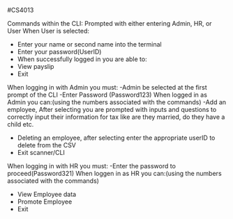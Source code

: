 #CS4013

Commands within the CLI:
Prompted with either entering Admin, HR, or User
When User is selected:
- Enter your name or second name into the terminal
- Enter your password(UserID)
- When successfully logged in you are able to:
- View payslip
- Exit

When logging in with Admin you must:
-Admin be selected at the first prompt of the CLI
-Enter Password (Password123)
When logged in as Admin you can:(using the numbers associated with the commands)
-Add an employee, After selecting you are prompted with inputs and questions to correctly input their information for tax like are they married, do they have a child etc.
- Deleting an employee, after selecting enter the appropriate userID to delete from the CSV
- Exit scanner/CLI

When logging in with HR you must:
-Enter the password to proceed(Password321)
When loggen in as HR you can:(using the numbers associated with the commands)
- View Employee data
- Promote Employee
- Exit
